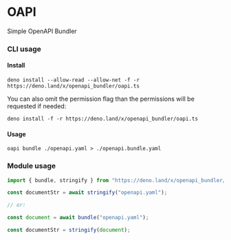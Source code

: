 # OAPI

Simple OpenAPI Bundler

### CLI usage

#### Install

```shell
deno install --allow-read --allow-net -f -r https://deno.land/x/openapi_bundler/oapi.ts
```

You can also omit the permission flag than the permissions will be requested if
needed:

```shell
deno install -f -r https://deno.land/x/openapi_bundler/oapi.ts
```

#### Usage

```shell
oapi bundle ./openapi.yaml > ./openapi.bundle.yaml
```

### Module usage

```typescript
import { bundle, stringify } from "https://deno.land/x/openapi_bundler/mod.ts";

const documentStr = await stringify("openapi.yaml");

// or:

const document = await bundle("openapi.yaml");

const documentStr = stringify(document);
```
